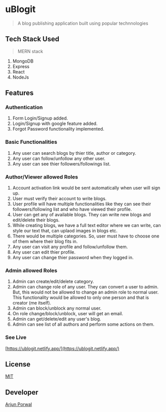 # uBlogit
> A blog publishing application built using popular technnologies

## Tech Stack Used

> MERN stack
1. MongoDB
2. Express
3. React
4. NodeJs

## Features 

### Authentication 
1. Form Login/Signup added.
2. Login/Signup with google feature added. 
3. Forgot Password functionality implemented. 

### Basic Functionalities
1. Any user can search blogs by thier title, author or category. 
2. Any user can follow/unfollow any other user. 
3. Any user can see thier followers/followings list.

### Author/Viewer allowed Roles 
1. Account activation link would be sent automatically when user will sign up. 
2. User must verify their account to write blogs. 
2. User profile will have multiple functionalities like they can see their followers/following list and who have viewed their profile.
3. User can get any of available blogs. They can write new blogs and edit/delete their blogs.
4. While creating blogs, we have a full text editor where we can write, can style our text that, can uplaod images in blogs etc. 
5. There would be multiple categories. So, user must have to choose one of them where their blog fits in. 
6. Any user can visit any profile and follow/unfollow them.
7. Any user can edit thier profile. 
8. Any user can change thier password when they logged in. 

### Admin allowed Roles
1. Admin can create/edit/delete category. 
2. Admin can change role of any user. They can convert a user to admin. But, this would not be allowed to change an admin role to normal user. This functionality would be allowed to only one person and that is creator (me itself).  
3. Admin can block/unblock any normal user.
4. On role change/block/unblock, user will get an email.  
5. Admin can get/delete/edit any user's blog.
6. Admin can see list of all authors and perform some actions on them.

### See Live 
[https://ublogit.netlify.app/](https://ublogit.netlify.app/)

## License
[MIT](https://choosealicense.com/licenses/mit/)

## Developer 
[Arjun Porwal](https://github.com/ap211unitech)
